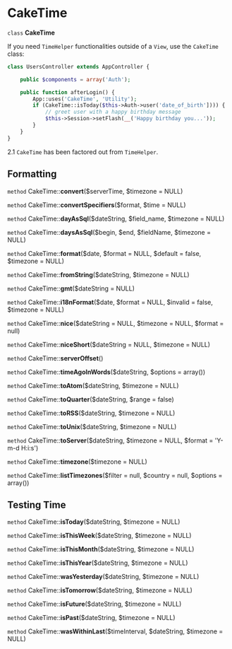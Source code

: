 # CakeTime

`class` **CakeTime**

If you need `TimeHelper` functionalities outside of a `View`,
use the `CakeTime` class:

``` php
class UsersController extends AppController {

    public $components = array('Auth');

    public function afterLogin() {
        App::uses('CakeTime', 'Utility');
        if (CakeTime::isToday($this->Auth->user('date_of_birth']))) {
            // greet user with a happy birthday message
            $this->Session->setFlash(__('Happy birthday you...'));
        }
    }
}
```

<div class="versionadded">

2.1
`CakeTime` has been factored out from `TimeHelper`.

</div>

## Formatting

`method` CakeTime::**convert**($serverTime, $timezone = NULL)

`method` CakeTime::**convertSpecifiers**($format, $time = NULL)

`method` CakeTime::**dayAsSql**($dateString, $field_name, $timezone = NULL)

`method` CakeTime::**daysAsSql**($begin, $end, $fieldName, $timezone = NULL)

`method` CakeTime::**format**($date, $format = NULL, $default = false, $timezone = NULL)

`method` CakeTime::**fromString**($dateString, $timezone = NULL)

`method` CakeTime::**gmt**($dateString = NULL)

`method` CakeTime::**i18nFormat**($date, $format = NULL, $invalid = false, $timezone = NULL)

`method` CakeTime::**nice**($dateString = NULL, $timezone = NULL, $format = null)

`method` CakeTime::**niceShort**($dateString = NULL, $timezone = NULL)

`method` CakeTime::**serverOffset**()

`method` CakeTime::**timeAgoInWords**($dateString, $options = array())

`method` CakeTime::**toAtom**($dateString, $timezone = NULL)

`method` CakeTime::**toQuarter**($dateString, $range = false)

`method` CakeTime::**toRSS**($dateString, $timezone = NULL)

`method` CakeTime::**toUnix**($dateString, $timezone = NULL)

`method` CakeTime::**toServer**($dateString, $timezone = NULL, $format = 'Y-m-d H:i:s')

`method` CakeTime::**timezone**($timezone = NULL)

`method` CakeTime::**listTimezones**($filter = null, $country = null, $options = array())

## Testing Time

`method` CakeTime::**isToday**($dateString, $timezone = NULL)

`method` CakeTime::**isThisWeek**($dateString, $timezone = NULL)

`method` CakeTime::**isThisMonth**($dateString, $timezone = NULL)

`method` CakeTime::**isThisYear**($dateString, $timezone = NULL)

`method` CakeTime::**wasYesterday**($dateString, $timezone = NULL)

`method` CakeTime::**isTomorrow**($dateString, $timezone = NULL)

`method` CakeTime::**isFuture**($dateString, $timezone = NULL)

`method` CakeTime::**isPast**($dateString, $timezone = NULL)

`method` CakeTime::**wasWithinLast**($timeInterval, $dateString, $timezone = NULL)
